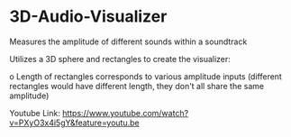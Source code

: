 # 3D-Audio-Visualizer
Measures the amplitude of different sounds within a soundtrack

Utilizes a 3D sphere and rectangles to create the visualizer:

  o Length of rectangles corresponds to various amplitude inputs (different rectangles would have different length, they don't all share the same amplitude)

Youtube Link: https://www.youtube.com/watch?v=PXyO3x4i5gY&feature=youtu.be 
